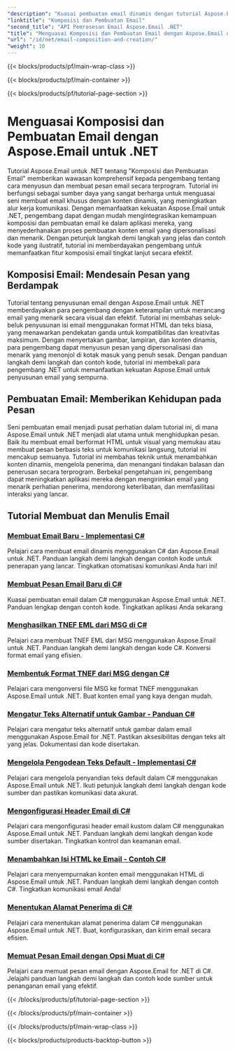 ```yaml
---
"description": "Kuasai pembuatan email dinamis dengan tutorial Aspose.Email untuk .NET. Susun email yang menarik secara terprogram, personalisasikan konten, tambahkan lampiran, dan tingkatkan komunikasi."
"linktitle": "Komposisi dan Pembuatan Email"
"second_title": "API Pemrosesan Email Aspose.Email .NET"
"title": "Menguasai Komposisi dan Pembuatan Email dengan Aspose.Email untuk .NET"
"url": "/id/net/email-composition-and-creation/"
"weight": 10
---
```


{{< blocks/products/pf/main-wrap-class >}}

{{< blocks/products/pf/main-container >}}

{{< blocks/products/pf/tutorial-page-section >}}

# Menguasai Komposisi dan Pembuatan Email dengan Aspose.Email untuk .NET


Tutorial Aspose.Email untuk .NET tentang "Komposisi dan Pembuatan Email" memberikan wawasan komprehensif kepada pengembang tentang cara menyusun dan membuat pesan email secara terprogram. Tutorial ini berfungsi sebagai sumber daya yang sangat berharga untuk menguasai seni membuat email khusus dengan konten dinamis, yang meningkatkan alur kerja komunikasi. Dengan memanfaatkan kekuatan Aspose.Email untuk .NET, pengembang dapat dengan mudah mengintegrasikan kemampuan komposisi dan pembuatan email ke dalam aplikasi mereka, yang menyederhanakan proses pembuatan konten email yang dipersonalisasi dan menarik. Dengan petunjuk langkah demi langkah yang jelas dan contoh kode yang ilustratif, tutorial ini memberdayakan pengembang untuk memanfaatkan fitur komposisi email tingkat lanjut secara efektif.

## Komposisi Email: Mendesain Pesan yang Berdampak

Tutorial tentang penyusunan email dengan Aspose.Email untuk .NET memberdayakan para pengembang dengan keterampilan untuk merancang email yang menarik secara visual dan efektif. Tutorial ini membahas seluk-beluk penyusunan isi email menggunakan format HTML dan teks biasa, yang menawarkan pendekatan ganda untuk kompatibilitas dan kreativitas maksimum. Dengan menyertakan gambar, lampiran, dan konten dinamis, para pengembang dapat menyusun pesan yang dipersonalisasi dan menarik yang menonjol di kotak masuk yang penuh sesak. Dengan panduan langkah demi langkah dan contoh kode, tutorial ini membekali para pengembang .NET untuk memanfaatkan kekuatan Aspose.Email untuk penyusunan email yang sempurna.

## Pembuatan Email: Memberikan Kehidupan pada Pesan

Seni pembuatan email menjadi pusat perhatian dalam tutorial ini, di mana Aspose.Email untuk .NET menjadi alat utama untuk menghidupkan pesan. Baik itu membuat email berformat HTML untuk visual yang memukau atau membuat pesan berbasis teks untuk komunikasi langsung, tutorial ini mencakup semuanya. Tutorial ini membahas teknik untuk menambahkan konten dinamis, mengelola penerima, dan menangani tindakan balasan dan penerusan secara terprogram. Berbekal pengetahuan ini, pengembang dapat meningkatkan aplikasi mereka dengan mengirimkan email yang menarik perhatian penerima, mendorong keterlibatan, dan memfasilitasi interaksi yang lancar.

## Tutorial Membuat dan Menulis Email
### [Membuat Email Baru - Implementasi C#](./crafting-a-fresh-email-csharp-implementation/)
Pelajari cara membuat email dinamis menggunakan C# dan Aspose.Email untuk .NET. Panduan langkah demi langkah dengan contoh kode untuk penerapan yang lancar. Tingkatkan otomatisasi komunikasi Anda hari ini!
### [Membuat Pesan Email Baru di C#](./constructing-a-new-mail-message-in-csharp/)
Kuasai pembuatan email dalam C# menggunakan Aspose.Email untuk .NET. Panduan lengkap dengan contoh kode. Tingkatkan aplikasi Anda sekarang
### [Menghasilkan TNEF EML dari MSG di C#](./generating-tnef-eml-from-msg-in-csharp/)
Pelajari cara membuat TNEF EML dari MSG menggunakan Aspose.Email untuk .NET. Panduan langkah demi langkah dengan kode C#. Konversi format email yang efisien.
### [Membentuk Format TNEF dari MSG dengan C#](./forming-tnef-format-from-msg-with-csharp/)
Pelajari cara mengonversi file MSG ke format TNEF menggunakan Aspose.Email untuk .NET. Buat konten email yang kaya dengan mudah. 
### [Mengatur Teks Alternatif untuk Gambar - Panduan C#](./setting-alternative-text-for-images-csharp-guide/)
 Pelajari cara mengatur teks alternatif untuk gambar dalam email menggunakan Aspose.Email for .NET. Pastikan aksesibilitas dengan teks alt yang jelas. Dokumentasi dan kode disertakan.
### [Mengelola Pengodean Teks Default - Implementasi C#](./managing-default-text-encoding-csharp-implementation/)
Pelajari cara mengelola penyandian teks default dalam C# menggunakan Aspose.Email untuk .NET. Ikuti petunjuk langkah demi langkah dengan kode sumber dan pastikan komunikasi data akurat.
### [Mengonfigurasi Header Email di C#](./configuring-email-headers-in-csharp/)
Pelajari cara mengonfigurasi header email kustom dalam C# menggunakan Aspose.Email untuk .NET. Panduan langkah demi langkah dengan kode sumber disertakan. Tingkatkan kontrol dan keamanan email.
### [Menambahkan Isi HTML ke Email - Contoh C#](./adding-html-body-to-emails-csharp-example/)
Pelajari cara menyempurnakan konten email menggunakan HTML di Aspose.Email untuk .NET. Panduan langkah demi langkah dengan contoh C#. Tingkatkan komunikasi email Anda!
### [Menentukan Alamat Penerima di C#](./specifying-recipient-addresses-in-csharp/)
Pelajari cara menentukan alamat penerima dalam C# menggunakan Aspose.Email untuk .NET. Buat, konfigurasikan, dan kirim email secara efisien.
### [Memuat Pesan Email dengan Opsi Muat di C#](./loading-email-messages-with-load-options-in-csharp/)
Pelajari cara memuat pesan email dengan Aspose.Email for .NET di C#. Jelajahi panduan langkah demi langkah dan contoh kode sumber untuk penanganan email yang efektif.

{{< /blocks/products/pf/tutorial-page-section >}}

{{< /blocks/products/pf/main-container >}}

{{< /blocks/products/pf/main-wrap-class >}}

{{< blocks/products/products-backtop-button >}}